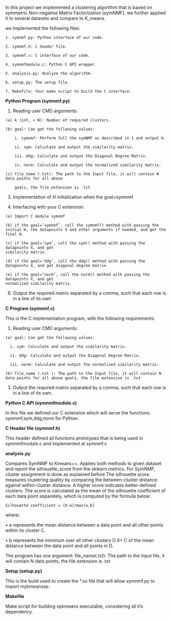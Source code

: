 In this project we implemented a clustering algorithm that is based on symmetric Non-negative Matrix Factorization (symNMF).
we further applied it to several datasets and compare to K_means.

we Implemented the following files:

    1. symnmf.py: Python interface of our code.
    
    2. symnmf.h: C header file.
    
    3. symnmf.c: C interface of our code.
    
    4. symnmfmodule.c: Python C API wrapper.
    
    5. analysis.py: Analyze the algorithm.
    
    6. setup.py: The setup file.
    
    7. Makefile: Your make script to build the C interface.

**Python Program (symnmf.py)**

  1. Reading user CMD arguments:
     
    (a) k (int, < N): Number of required clusters.
    
    (b) goal: Can get the following values:
    
        i. symnmf: Perform full the symNMF as described in 1 and output H.
        
        ii. sym: Calculate and output the similarity matrix.
        
        iii. ddg: Calculate and output the Diagonal Degree Matrix.
        
        iv. norm: Calculate and output the normalized similarity matrix.
        
    (c) file_name (.txt): The path to the Input file, it will contain N data points for all above
    
        goals, the file extension is .txt
        
  3. Implementation of H initialization when the goal=symnmf
     
  5. Interfacing with your C extension:
     
    (a) Import C module symnmf

    (b) if the goal=’symnmf’, call the symnmf() method with passing the initial H, the datapoints X and other arguments if needed, and get the final H.
    
    (c) if the goal=’sym’, call the sym() method with passing the datapoints X, and get
    similarity matrix.
    
    (d) if the goal=’ddg’, call the ddg() method with passing the datapoints X, and get diagonal degree matrix
    
    (e) if the goal=’norm’, call the norm() method with passing the datapoints X, and get
    normalized similarity matrix.
    
  6. Output the required matrix separated by a comma, such that each row is in a line of its own
     

**C Program (symnmf.c)**

This is the C implementation program, with the following requirements:

  1. Reading user CMD arguments:
     
    (a) goal: Can get the following values:

      i. sym: Calculate and output the similarity matrix.
     
      ii. ddg: Calculate and output the Diagonal Degree Matrix.
     
      iii. norm: Calculate and output the normalized similarity matrix.
     
    (b) file_name (.txt ): The path to the Input file, it will contain N data points for all above goals, the file extension is .txt
    
  3. Output the required matrix separated by a comma, such that each row is in a line of its
  own.


**Python C API (symnmfmodule.c)**

In this file we defined our C extension which will serve the functions: symnmf,sym,ddg,norm
for Python.

**C Header file (symnmf.h)**

This header defined all functions prototypes that is being used in symnmfmodule.c and
implemented at symnmf.c

**analysis.py**

Compares SymNMF to Kmeans++. Applies both methods to given dataset and report the silhouette_score from the sklearn.metrics. For SymNMF,
cluster assignment is done as explained before
The silhouette score measures clustering quality by comparing the between-cluster distance
against within-cluster distance. A higher score indicates better-defined clusters. The score
is calculated as the mean of the silhouette coefficient of each data point separately, which is
computed by the formula below:

    Silhouette coefficient = (b-a)/max(a,b)

where:

• a represents the mean distance between a data point and all other points within its cluster C.

• b represents the minimum over all other clusters D 6= C of the mean distance between the data point and all points in D.

The program has one argument: file_name(.txt): The path to the Input file, it will contain N data points, the file extension is .txt

**Setup (setup.py)**

This is the build used to create the *.so file that will allow symnmf.py to import mykmeanssp.

**Makefile**

Make script for building spkmeans executable, considering all it’s dependency.



